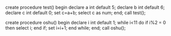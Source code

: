 <!--  
create procedure my_procedure() -- 创建存储过程  
begin -- 开始存储过程  
declare my_user_id varchar(48); -- '唯一标识,用户id',
declare my_login_code varchar(64); -- '账号',

declare done int default false; -- 自定义控制游标循环变量,默认false  

declare my_cursor cursor for ( select  user_account,user_id from org_user ); -- 定义游标并输入结果集  
declare continue handler for not found set done = true; -- 绑定控制变量到游标,游标循环结束自动转true  

open my_cursor; -- 打开游标  
  myloop: loop -- 开始循环体,myloop为自定义循环名,结束循环时用到  
    fetch my_cursor into my_user_id,my_login_code; -- 将游标当前读取行的数据顺序赋予自定义变量12  
    if done then -- 判断是否继续循环  
      leave myloop; -- 结束循环  
    end if;  
    -- 自己要做的事情,在 sql 中直接使用自定义变量即可  
   -- insert into sp_user values(my_user_id,my_login_code); -- 左右去空格  
    SELECT my_user_id,my_login_code;
-- SELECT my_user_id,my_login_code  into outfile 'd:\\resulsst.txt';
    commit; -- 提交事务  
  end loop myloop; -- 结束自定义循环体  
  close my_cursor; -- 关闭游标  
end; -- 结束存储过程  

call my_procedure();  

drop procedure my_procedure;  -->


create procedure test()
    begin
        declare a int default 5;
        declare b int default 6;
        declare c int default 0;
        set c=a+b;
        select c as num;
    end;
call test();


create procedure oshu()
    begin
        declare i int default 1;
        while i<11 do
            if i%2 = 0  then
                select i;
            end if;
            set i=i+1;
        end while;
    end;
call oshu();
